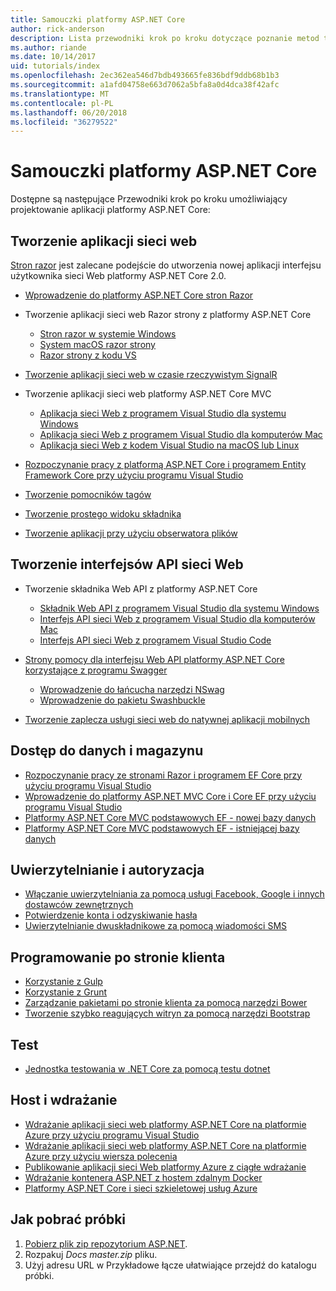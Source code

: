 ```yaml
---
title: Samouczki platformy ASP.NET Core
author: rick-anderson
description: Lista przewodniki krok po kroku dotyczące poznanie metod tworzenia aplikacji platformy ASP.NET Core.
ms.author: riande
ms.date: 10/14/2017
uid: tutorials/index
ms.openlocfilehash: 2ec362ea546d7bdb493665fe836bdf9ddb68b1b3
ms.sourcegitcommit: a1afd04758e663d7062a5bfa8a0d4dca38f42afc
ms.translationtype: MT
ms.contentlocale: pl-PL
ms.lasthandoff: 06/20/2018
ms.locfileid: "36279522"
---
```

# <a name="aspnet-core-tutorials"></a>Samouczki platformy ASP.NET Core

Dostępne są następujące Przewodniki krok po kroku umożliwiający projektowanie aplikacji platformy ASP.NET Core:

## <a name="build-web-apps"></a>Tworzenie aplikacji sieci web

[Stron razor](xref:razor-pages/index) jest zalecane podejście do utworzenia nowej aplikacji interfejsu użytkownika sieci Web platformy ASP.NET Core 2.0.

* [Wprowadzenie do platformy ASP.NET Core stron Razor](xref:razor-pages/index)
* Tworzenie aplikacji sieci web Razor strony z platformy ASP.NET Core

   * [Stron razor w systemie Windows](xref:tutorials/razor-pages/index)
   * [System macOS razor strony](xref:tutorials/razor-pages-mac/index)
   * [Razor strony z kodu VS](xref:tutorials/razor-pages-vsc/index)  

* [Tworzenie aplikacji sieci web w czasie rzeczywistym SignalR](xref:tutorials/signalr)

* Tworzenie aplikacji sieci web platformy ASP.NET Core MVC

   * [Aplikacja sieci Web z programem Visual Studio dla systemu Windows](xref:tutorials/first-mvc-app/index)
   * [Aplikacja sieci Web z programem Visual Studio dla komputerów Mac](xref:tutorials/first-mvc-app-mac/index)
   * [Aplikacja sieci Web z kodem Visual Studio na macOS lub Linux](xref:tutorials/first-mvc-app-xplat/index)

* [Rozpoczynanie pracy z platformą ASP.NET Core i programem Entity Framework Core przy użyciu programu Visual Studio](xref:data/ef-mvc/index)
* [Tworzenie pomocników tagów](xref:mvc/views/tag-helpers/authoring)
* [Tworzenie prostego widoku składnika](xref:mvc/views/view-components#walkthrough-creating-a-simple-view-component)
* [Tworzenie aplikacji przy użyciu obserwatora plików](xref:tutorials/dotnet-watch)

## <a name="build-web-apis"></a>Tworzenie interfejsów API sieci Web

* Tworzenie składnika Web API z platformy ASP.NET Core

  * [Składnik Web API z programem Visual Studio dla systemu Windows](xref:tutorials/first-web-api)
  * [Interfejs API sieci Web z programem Visual Studio dla komputerów Mac](xref:tutorials/first-web-api-mac)
  * [Interfejs API sieci Web z programem Visual Studio Code](xref:tutorials/web-api-vsc)

* [Strony pomocy dla interfejsu Web API platformy ASP.NET Core korzystające z programu Swagger](xref:tutorials/web-api-help-pages-using-swagger)
  * [Wprowadzenie do łańcucha narzędzi NSwag](xref:tutorials/get-started-with-nswag)
  * [Wprowadzenie do pakietu Swashbuckle](xref:tutorials/get-started-with-swashbuckle)

* [Tworzenie zaplecza usługi sieci web do natywnej aplikacji mobilnych](xref:mobile/native-mobile-backend)

## <a name="data-access-and-storage"></a>Dostęp do danych i magazynu

* [Rozpoczynanie pracy ze stronami Razor i programem EF Core przy użyciu programu Visual Studio](xref:data/ef-rp/intro)
* [Wprowadzenie do platformy ASP.NET MVC Core i Core EF przy użyciu programu Visual Studio](xref:data/ef-mvc/index)
* [Platformy ASP.NET Core MVC podstawowych EF - nowej bazy danych](/ef/core/get-started/aspnetcore/new-db)
* [Platformy ASP.NET Core MVC podstawowych EF - istniejącej bazy danych](/ef/core/get-started/aspnetcore/existing-db)

## <a name="authentication-and-authorization"></a>Uwierzytelnianie i autoryzacja

* [Włączanie uwierzytelniania za pomocą usługi Facebook, Google i innych dostawców zewnętrznych](xref:security/authentication/social/index)
* [Potwierdzenie konta i odzyskiwanie hasła](xref:security/authentication/accconfirm)
* [Uwierzytelnianie dwuskładnikowe za pomocą wiadomości SMS](xref:security/authentication/2fa)

## <a name="client-side-development"></a>Programowanie po stronie klienta

* [Korzystanie z Gulp](xref:client-side/using-gulp)
* [Korzystanie z Grunt](xref:client-side/using-grunt)
* [Zarządzanie pakietami po stronie klienta za pomocą narzędzi Bower](xref:client-side/bower)
* [Tworzenie szybko reagujących witryn za pomocą narzędzi Bootstrap](xref:client-side/bootstrap)

## <a name="test"></a>Test

* [Jednostka testowania w .NET Core za pomocą testu dotnet](/dotnet/articles/core/testing/unit-testing-with-dotnet-test)

## <a name="host-and-deploy"></a>Host i wdrażanie

* [Wdrażanie aplikacji sieci web platformy ASP.NET Core na platformie Azure przy użyciu programu Visual Studio](xref:tutorials/publish-to-azure-webapp-using-vs)
* [Wdrażanie aplikacji sieci web platformy ASP.NET Core na platformie Azure przy użyciu wiersza polecenia](xref:tutorials/publish-to-azure-webapp-using-cli)
* [Publikowanie aplikacji sieci Web platformy Azure z ciągłe wdrażanie](xref:host-and-deploy/azure-apps/azure-continuous-deployment)
* [Wdrażanie kontenera ASP.NET z hostem zdalnym Docker](/azure/vs-azure-tools-docker-hosting-web-apps-in-docker)
* [Platformy ASP.NET Core i sieci szkieletowej usług Azure](/azure/service-fabric/service-fabric-add-a-web-frontend)

<a name="download"></a>
## <a name="how-to-download-a-sample"></a>Jak pobrać próbki

1. [Pobierz plik zip repozytorium ASP.NET](https://codeload.github.com/aspnet/Docs/zip/master).
1. Rozpakuj *Docs master.zip* pliku.
1. Użyj adresu URL w Przykładowe łącze ułatwiające przejdź do katalogu próbki.
